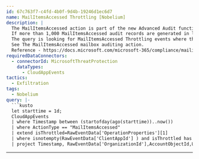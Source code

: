 ```yaml
---
id: 67c763f7-c4fd-4b0f-9d4b-19246d1ec6d7
name: MailItemsAccessed Throttling [Nobelium]
description: |
  The MailItemsAccessed action is part of the new Advanced Audit functionality of Microsoft Defender XDR. It's part of Exchange mailbox auditing and is enabled by default for users that have an Office 365 or Microsoft 365 E5 license, or for organizations with a Microsoft 365 E5 Compliance add-on subscription.
  If more than 1,000 MailItemsAccessed audit records are generated in less than 24 hours, Exchange Online will stop generating auditing records for MailItemsAccessed activity. When a mailbox is throttled, MailItemsAccessed activity will not be logged for 24 hours after the mailbox was throttled. If this occurs, there's a potential that mailbox could have been compromised during this period. The recording of MailItemsAccessed activity will be resumed following a 24-hour period.
  The query is looking for MailItemsAccessed Throttling events where the operation is done by a ClientApplication.
  See The MailItemsAccessed mailbox auditing action.
  Reference - https://docs.microsoft.com/microsoft-365/compliance/mailitemsaccessed-forensics-investigations?view=o365-worldwide#the-mailitemsaccessed-mailbox-auditing-action
requiredDataConnectors:
  - connectorId: MicrosoftThreatProtection
    dataTypes:
      - CloudAppEvents
tactics:
  - Exfiltration
tags:
  - Nobelium
query: |-
  ```kusto
  let starttime = 1d;
  CloudAppEvents
  | where Timestamp between (startofday(ago(starttime))..now())
  | where ActionType == "MailItemsAccessed"
  | extend isThrottled=RawEventData['OperationProperties'][1]
  | where isnotempty(RawEventData['ClientAppId'] ) and isThrottled has "True" and RawEventData['AppId'] has "00000003-0000-0000-c000-000000000000"//GrapAPI Id
  | project Timestamp, RawEventData['OrganizationId'],AccountObjectId,UserAgent
  ```
---
```


